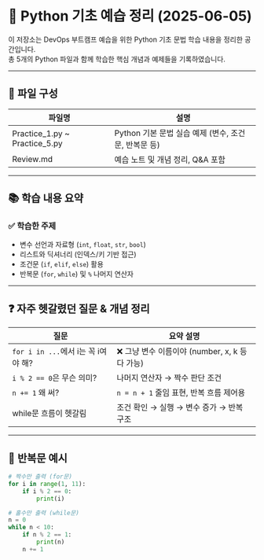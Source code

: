 # 🐍 Python 기초 예습 정리 (2025-06-05)

이 저장소는 DevOps 부트캠프 예습을 위한 Python 기초 문법 학습 내용을 정리한 공간입니다.  
총 5개의 Python 파일과 함께 학습한 핵심 개념과 예제들을 기록하였습니다.

---

## 📁 파일 구성

| 파일명 | 설명 |
|--------|------|
| Practice_1.py ~ Practice_5.py | Python 기본 문법 실습 예제 (변수, 조건문, 반복문 등) |
| Review.md | 예습 노트 및 개념 정리, Q&A 포함 |

---

## 📚 학습 내용 요약

### ✅ 학습한 주제

- 변수 선언과 자료형 (`int`, `float`, `str`, `bool`)
- 리스트와 딕셔너리 (인덱스/키 기반 접근)
- 조건문 (`if`, `elif`, `else`) 활용
- 반복문 (`for`, `while`) 및 `%` 나머지 연산자

---

## ❓ 자주 헷갈렸던 질문 & 개념 정리

| 질문 | 요약 설명 |
|------|-----------|
| `for i in ...`에서 i는 꼭 i여야 해? | ❌ 그냥 변수 이름이야 (number, x, k 등 다 가능) |
| `i % 2 == 0`은 무슨 의미? | 나머지 연산자 → 짝수 판단 조건 |
| `n += 1` 왜 써? | `n = n + 1` 줄임 표현, 반복 흐름 제어용 |
| while문 흐름이 헷갈림 | 조건 확인 → 실행 → 변수 증가 → 반복 구조 |

---

## 🧠 반복문 예시

```python
# 짝수만 출력 (for문)
for i in range(1, 11):
    if i % 2 == 0:
        print(i)

# 홀수만 출력 (while문)
n = 0
while n < 10:
    if n % 2 == 1:
        print(n)
    n += 1
 
